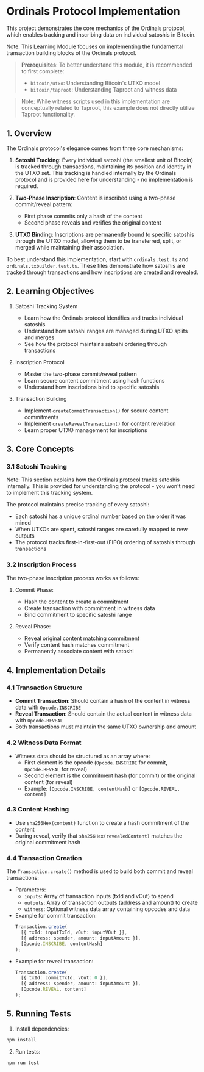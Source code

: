 # Ordinals Protocol Implementation

This project demonstrates the core mechanics of the Ordinals protocol, which enables tracking and inscribing data on individual satoshis in Bitcoin.

Note: This Learning Module focuses on implementing the fundamental transaction building blocks of the Ordinals protocol.

> **Prerequisites**: To better understand this module, it is recommended to first complete:
>
> - `bitcoin/utxo`: Understanding Bitcoin's UTXO model
> - `bitcoin/taproot`: Understanding Taproot and witness data

> Note: While witness scripts used in this implementation are conceptually related to Taproot,
> this example does not directly utilize Taproot functionality.

## 1. Overview

The Ordinals protocol's elegance comes from three core mechanisms:

1. **Satoshi Tracking**: Every individual satoshi (the smallest unit of Bitcoin) is tracked through transactions, maintaining its position and identity in the UTXO set. This tracking is handled internally by the Ordinals protocol and is provided here for understanding - no implementation is required.

2. **Two-Phase Inscription**: Content is inscribed using a two-phase commit/reveal pattern:

   - First phase commits only a hash of the content
   - Second phase reveals and verifies the original content

3. **UTXO Binding**: Inscriptions are permanently bound to specific satoshis through the UTXO model, allowing them to be transferred, split, or merged while maintaining their association.

To best understand this implementation, start with `ordinals.test.ts` and `ordinals.txbuilder.test.ts`. These files demonstrate how satoshis are tracked through transactions and how inscriptions are created and revealed.

## 2. Learning Objectives

1. Satoshi Tracking System

   - Learn how the Ordinals protocol identifies and tracks individual satoshis
   - Understand how satoshi ranges are managed during UTXO splits and merges
   - See how the protocol maintains satoshi ordering through transactions

2. Inscription Protocol

   - Master the two-phase commit/reveal pattern
   - Learn secure content commitment using hash functions
   - Understand how inscriptions bind to specific satoshis

3. Transaction Building
   - Implement `createCommitTransaction()` for secure content commitments
   - Implement `createRevealTransaction()` for content revelation
   - Learn proper UTXO management for inscriptions

## 3. Core Concepts

### 3.1 Satoshi Tracking

Note: This section explains how the Ordinals protocol tracks satoshis internally. This is provided for understanding the protocol - you won't need to implement this tracking system.

The protocol maintains precise tracking of every satoshi:

- Each satoshi has a unique ordinal number based on the order it was mined
- When UTXOs are spent, satoshi ranges are carefully mapped to new outputs
- The protocol tracks first-in-first-out (FIFO) ordering of satoshis through transactions

### 3.2 Inscription Process

The two-phase inscription process works as follows:

1. Commit Phase:

   - Hash the content to create a commitment
   - Create transaction with commitment in witness data
   - Bind commitment to specific satoshi range

2. Reveal Phase:
   - Reveal original content matching commitment
   - Verify content hash matches commitment
   - Permanently associate content with satoshi

## 4. Implementation Details

### 4.1 Transaction Structure

- **Commit Transaction**: Should contain a hash of the content in witness data with `Opcode.INSCRIBE`
- **Reveal Transaction**: Should contain the actual content in witness data with `Opcode.REVEAL`
- Both transactions must maintain the same UTXO ownership and amount

### 4.2 Witness Data Format

- Witness data should be structured as an array where:
  - First element is the opcode (`Opcode.INSCRIBE` for commit, `Opcode.REVEAL` for reveal)
  - Second element is the commitment hash (for commit) or the original content (for reveal)
  - Example: `[Opcode.INSCRIBE, contentHash]` or `[Opcode.REVEAL, content]`

### 4.3 Content Hashing

- Use `sha256Hex(content)` function to create a hash commitment of the content
- During reveal, verify that `sha256Hex(revealedContent)` matches the original commitment hash

### 4.4 Transaction Creation

The `Transaction.create()` method is used to build both commit and reveal transactions:

- Parameters:
  - `inputs`: Array of transaction inputs (txId and vOut) to spend
  - `outputs`: Array of transaction outputs (address and amount) to create
  - `witness`: Optional witness data array containing opcodes and data
- Example for commit transaction:
  ```typescript
  Transaction.create(
    [{ txId: inputTxId, vOut: inputVOut }],
    [{ address: spender, amount: inputAmount }],
    [Opcode.INSCRIBE, contentHash]
  );
  ```
- Example for reveal transaction:
  ```typescript
  Transaction.create(
    [{ txId: commitTxId, vOut: 0 }],
    [{ address: spender, amount: inputAmount }],
    [Opcode.REVEAL, content]
  );
  ```

## 5. Running Tests

1. Install dependencies:

```bash
npm install
```

2. Run tests:

```bash
npm run test
```
